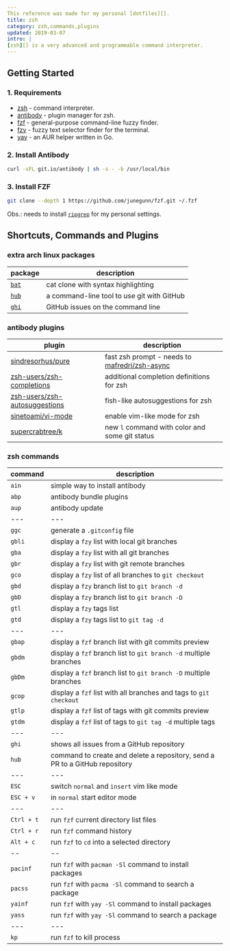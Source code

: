 ```yaml
---
This reference was made for my personal [dotfiles][].
title: zsh
category: zsh,commands,plugins
updated: 2019-03-07
intro: |
[zsh][] is a very advanced and programmable command interpreter. 
---
```


Getting Started
---------------
### 1. Requirements
- [zsh][] - command interpreter.
- [antibody][] - plugin manager for zsh.
- [fzf][] - general-purpose command-line fuzzy finder.
- [fzy][] - fuzzy text selector finder for the terminal.
- [yay][] - an AUR helper written in Go.

### 2. Install Antibody
```bash
curl -sFL git.io/antibody | sh -s - -b /usr/local/bin
```

### 3. Install FZF
```bash
git clone --depth 1 https://github.com/junegunn/fzf.git ~/.fzf
```
Obs.: needs to install [`ripgrep`][] for my personal settings.

Shortcuts, Commands and Plugins
-------------------------------
### extra arch linux packages
|package|description|
|---|---|
|[`bat`][]|cat clone with syntax highlighting|
|[`hub`][]|a command-line tool to use git with GitHub|
|[`ghi`][]|GitHub issues on the command line|

### antibody plugins
|plugin|description|
|---|---|
|[sindresorhus/pure][]|fast zsh prompt - needs to [mafredri/zsh-async][]|
|[zsh-users/zsh-completions][]|additional completion definitions for zsh|
|[zsh-users/zsh-autosuggestions][]|fish-like autosuggestions for zsh|
|[sinetoami/vi-mode][]|enable vim-like mode for zsh|
|[supercrabtree/k][]|new `l` command with color and some git status|

### zsh commands
|command|description|
|---|---|
|`ain`|simple way to install antibody|
|`abp`|antibody bundle plugins|
|`aup`|antibody update|
|---|---|
|`ggc`|generate a `.gitconfig` file|
|`gbli`|display a `fzy` list with local git branches|
|`gba`|display a `fzy` list with all git branches|
|`gbr`|display a `fzy` list with git remote branches|
|`gco`|display a `fzy` list of all branches to `git checkout`|
|`gbd`|display a `fzy` branch list to `git branch -d`|
|`gbD`|display a `fzy` branch list to `git branch -D`|
|`gtl`|display a `fzy` tags list|
|`gtd`|display a `fzy` tags list to `git tag -d`|
|---|---|
|`gbap`|display a `fzf` branch list with git commits preview|
|`gbdm`|display a `fzf` branch list to `git branch -d` multiple branches|
|`gbDm`|display a `fzf` branch list to `git branch -D` multiple branches|
|`gcop`|display a `fzf` list with all branches and tags to `git checkout`|
|`gtlp`|display a `fzf` list of tags with git commits preview|
|`gtdm`|dispĺay a `fzf` list of tags to `git tag -d` multiple tags|
|---|---|
|`ghi`|shows all issues from a GitHub repository|
|`hub`|command to create and delete a repository, send a PR to a GitHub repository|
|---|---|
|`ESC`|switch `normal` and `insert` vim like mode|
|`ESC + v`|in `normal` start editor mode|
|---|---|
|`Ctrl + t`|run `fzf` current directory list files|
|`Ctrl + r`|run `fzf` command history|
|`Alt + c`|run `fzf` to `cd` into a selected directory|
|--|--|
|`pacinf`|run `fzf` with `pacman -Sl` command to install packages|
|`pacss`|run `fzf` with `pacma -Sl` command to search a package|
|`yainf`|run `fzf` with `yay -Sl` command to install packages|
|`yass`|run `fzf` with `yay -Sl` command to search a package|
|---|---|
|`kp`|run `fzf` to kill process|

[dotfiles]: https://github.com/sinetoami/dotfiles
[zsh]: http://zsh.org
[antibody]: https://getantibody.github.io
[fzf]: https://github.com/junegunn/fzf
[fzy]: https://github.com/jhawthorn/fzy
[yay]: https://github.com/Jguer/yay
[`ripgrep`]: https://github.com/BurntSushi/ripgrep
[`bat`]: https://github.com/sharkdp/bat
[`hub`]: https://github.com/github/hub
[`ghi`]: https://github.com/stephencelis/ghi 
[sindresorhus/pure]: https://github.com/sindresorhus
[mafredri/zsh-async]: https://github.com/mafredri/zsh-async
[zsh-users/zsh-completions]: https://github.com/zsh-users/zsh-completions
[zsh-users/zsh-autosuggestions]: https://github.com/zsh-users/zsh-autosuggestions
[sinetoami/vi-mode]: https://github.com/sinetoami/vi-mode
[supercrabtree/k]: https://github.com/supercrabtree/k
